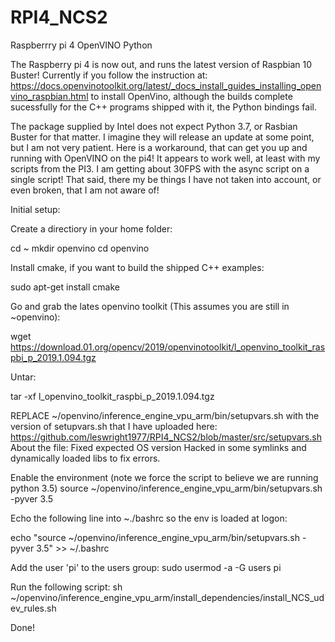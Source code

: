 # RPI4_NCS2
Raspberrry pi 4 OpenVINO Python

The Raspberry pi 4 is now out, and runs the latest version of Raspbian 10 Buster!
Currently if you follow the instruction at: https://docs.openvinotoolkit.org/latest/_docs_install_guides_installing_openvino_raspbian.html
to install OpenVino, although the builds complete sucessfully for the C++ programs shipped with it, the Python bindings fail.

The package supplied by Intel does not expect Python 3.7, or Rasbian Buster for that matter.
I imagine they will release an update at some point, but I am not very patient.
Here is a workaround, that can get you up and running with OpenVINO on the pi4! 
It appears to work well, at least with my scripts from the PI3. I am getting about 30FPS with the async script on a single script!
That said, there my be things I have not taken into account, or even broken, that I am not aware of!


Initial setup:

Create a directiory in your home folder:

cd ~
mkdir openvino
cd openvino

Install cmake, if you want to build the shipped C++ examples:

sudo apt-get install cmake

Go and grab the lates openvino toolkit (This assumes you are still in ~openvino):

wget https://download.01.org/opencv/2019/openvinotoolkit/l_openvino_toolkit_raspbi_p_2019.1.094.tgz

Untar:

tar -xf l_openvino_toolkit_raspbi_p_2019.1.094.tgz

REPLACE ~/openvino/inference_engine_vpu_arm/bin/setupvars.sh with the version of setupvars.sh that I have uploaded here:
https://github.com/leswright1977/RPI4_NCS2/blob/master/src/setupvars.sh 
About the file:
Fixed expected OS version
Hacked in some symlinks and dynamically loaded libs to fix errors. 

Enable the environment (note we force the script to believe we are running python 3.5)
source ~/openvino/inference_engine_vpu_arm/bin/setupvars.sh -pyver 3.5

Echo the following line into ~./bashrc so the env is loaded at logon:

echo "source ~/openvino/inference_engine_vpu_arm/bin/setupvars.sh -pyver 3.5" >> ~/.bashrc

Add the user 'pi' to the users group:
sudo usermod -a -G users pi

Run the following script:
sh ~/openvino/inference_engine_vpu_arm/install_dependencies/install_NCS_udev_rules.sh

Done!
